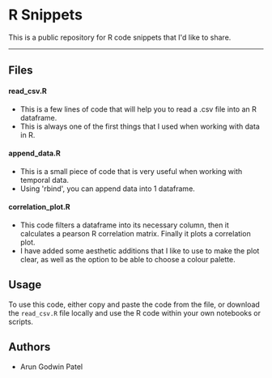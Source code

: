# R Snippets

This is a public repository for R code snippets that I'd like to share.

***

## Files

#### read_csv.R
- This is a few lines of code that will help you to read a .csv file into an R dataframe.
- This is always one of the first things that I used when working with data in R.

#### append_data.R
- This is a small piece of code that is very useful when working with temporal data.
- Using 'rbind', you can append data into 1 dataframe.

#### correlation_plot.R
- This code filters a dataframe into its necessary column, then it calculates a pearson R correlation matrix. Finally it plots a correlation plot.
- I have added some aesthetic additions that I like to use to make the plot clear, as well as the option to be able to choose a colour palette. 


## Usage

To use this code, either copy and paste the code from the file, or download the `read_csv.R` file locally and use the R code within your own notebooks or scripts.

## Authors
- Arun Godwin Patel
